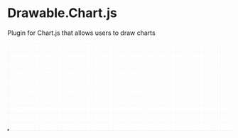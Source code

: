 # Drawable.Chart.js
Plugin for Chart.js that allows users to draw charts

![Example Chart](img/example.gif "Example Chart")
